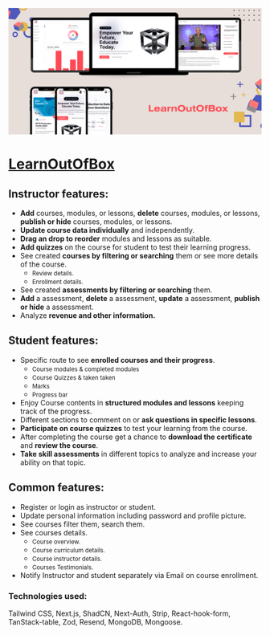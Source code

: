 ![Image Title](./public/LearnOutOfBox%20Banner.png)

# [LearnOutOfBox](https://learnoutofbox.vercel.app)

## Instructor features:

- <strong>Add</strong> courses, modules, or lessons, <strong>delete</strong> courses, modules, or lessons, <strong>publish or hide</strong> courses, modules, or lessons.
- <strong>Update course data individually</strong> and independently.
- <strong>Drag an drop to reorder</strong> modules and lessons as suitable.
- <strong>Add quizzes</strong> on the course for student to test their learning progress.
- See created <strong>courses by filtering or searching</strong> them or see more details of the course.
  - <small>Review details.</small>
  - <small>Enrollment details.</small>
- See created <strong>assessments by filtering or searching</strong> them.
- <strong>Add</strong> a assessment, <strong>delete</strong> a assessment, <strong>update</strong> a assessment, <strong>publish or hide</strong> a assessment.
- Analyze <strong>revenue and other information.</strong>

## Student features:

- Specific route to see <strong>enrolled courses and their progress</strong>.
  - <small>Course modules & completed modules</small>
  - <small>Course Quizzes & taken taken</small>
  - <small>Marks</small>
  - <small>Progress bar</small>
- Enjoy Course contents in <strong>structured modules and lessons</strong> keeping track of the progress.
- Different sections to comment on or <strong>ask questions in specific lessons</strong>.
- <strong>Participate on course quizzes</strong> to test your learning from the course.
- After completing the course get a chance to <strong>download the certificate</strong> and <strong>review the course</strong>.
- <strong>Take skill assessments</strong> in different topics to analyze and increase your ability on that topic.

## Common features:

- Register or login as instructor or student.
- Update personal information including password and profile picture.
- See courses filter them, search them.
- See courses details.
  - <small>Course overview.</small>
  - <small>Course curriculum details.</small>
  - <small>Course instructor details.</small>
  - <small>Courses Testimonials.</small>
- Notify Instructor and student separately via Email on course enrollment.


### Technologies used:

Tailwind CSS, Next.js, ShadCN, Next-Auth, Strip, React-hook-form, TanStack-table, Zod, Resend, MongoDB, Mongoose.
